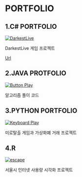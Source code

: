 <div align = left>
  <h1>PORTFOLIO</h1>  
  <h2>1.C# PORTFOLIO</h2>
  <div>
    <a href="https://github.com/seokho94/PORTFOLIO/blob/main/C%23/Darkest_Lives_Project/Inventory/gif/Inventory.gif"><img src = "https://github.com/seokho94/PORTFOLIO/blob/main/C%23/Darkest_Lives_Project/Inventory/gif/Inventory.gif" alt="DarkestLive"></a>
  </div>
  
  <p>DarkestLive 게임 프로젝트</p>  <a href="https://github.com/seokho94/PORTFOLIO/tree/main/C%23/Darkest_Lives_Project">Url</a>
  <h2>2.JAVA PROTFOLIO</h2>
  <div>
    <a href="https://github.com/seokho94/PORTFOLIO/blob/main/PythonProject/mazeGame/images/button_play.gif"><img src = "https://github.com/seokho94/PORTFOLIO/blob/main/PythonProject/mazeGame/images/button_play.gif" alt="Button Play"></a>
  </div>
  
  <p>알고리즘 풀이 코드</p>  
  <h2>3.PYTHON PORTFOLIO</h2>
  <div>
    <a href="https://github.com/seokho94/PORTFOLIO/blob/main/PythonProject/mazeGame/images/keyboard_play.gif"><img src = "https://github.com/seokho94/PORTFOLIO/blob/main/PythonProject/mazeGame/images/keyboard_play.gif" alt="Keyboard Play"></a>
  </div>  
  
  <p>미로탈출 게임과 가상화폐 거래 프로젝트</p>  
  <h2>4.R</h2>
  <div>
    <a href="https://github.com/seokho94/PORTFOLIO/blob/main/PythonProject/mazeGame/images/escape"><img src = "https://github.com/seokho94/PORTFOLIO/blob/main/PythonProject/mazeGame/images/escape.gif" alt="escape"></a>
  </div>
  
  <p>서울시 인터넷 사용량 시각화 프로젝트 </p>  
</div>
